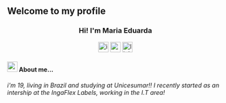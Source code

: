 ## Welcome to my profile 
<h3 align="center">Hi! I'm Maria Eduarda</h3>


<p align="center">
<a href = "https://instagram.com/_duudafs"><img width="24" height="24" src="https://img.icons8.com/color-pixels/32/instagram-new.png" alt="instagram-new"></a>
<a href = "mailto:dudascomparin@gmail.com"><img width="24" height="24" src="https://img.icons8.com/color-pixels/32/gmail-new.png" alt="gmail-new"></a>
<a href = "mailto:dudascomparin@gmail.com"><img width="24" height="24" src="https://img.icons8.com/color-pixels/32/linkedin.png" alt="linkedin"></a>
</p>
<h4><img width="24" height="24" src="https://img.icons8.com/external-tal-revivo-tritone-tal-revivo/32/external-android-operating-system-bot-isolated-on-a-white-background-development-tritone-tal-revivo.png" alt="external-android-operating-system-bot-isolated-on-a-white-background-development-tritone-tal-revivo">  About me...</h4>



<p text-align="center">
<h6>i'm 19, living in Brazil and studying at Unicesumar!! I recently started as an intership at the IngaFlex Labels, working in the I.T area! </h6>
</p>
